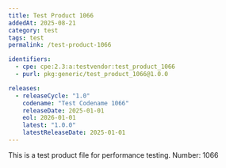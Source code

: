 ```yaml
---
title: Test Product 1066
addedAt: 2025-08-21
category: test
tags: test
permalink: /test-product-1066

identifiers:
  - cpe: cpe:2.3:a:testvendor:test_product_1066
  - purl: pkg:generic/test_product_1066@1.0.0

releases:
  - releaseCycle: "1.0"
    codename: "Test Codename 1066"
    releaseDate: 2025-01-01
    eol: 2026-01-01
    latest: "1.0.0"
    latestReleaseDate: 2025-01-01
---
```


This is a test product file for performance testing. Number: 1066
